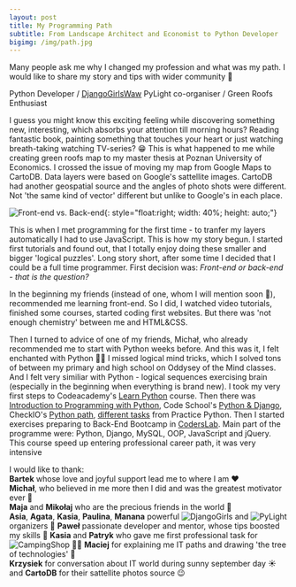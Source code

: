 ```yaml
---
layout: post
title: My Programming Path
subtitle: From Landscape Architect and Economist to Python Developer
bigimg: /img/path.jpg
---
```


Many people ask me why I changed my profession and what was my path. I would like to share my story and tips with wider community 🙂 

Python Developer / [DjangoGirlsWaw](https://www.facebook.com/DjangoGirlsWarsaw/) PyLight
 co-organiser / Green Roofs Enthusiast

I guess you might know this exciting feeling while discovering something new, interesting, which absorbs your attention till morning hours? Reading fantastic book, painting something that touches your heart or just watching breath-taking watching TV-series? 😁 This is what happened to me while creating green roofs map to my master thesis at Poznan University of Economics. I crossed the issue of moving my map from Google Maps to CartoDB. Data layers were based on Google's sattellite images. CartoDB had another geospatial source and the angles of photo shots were different. Not 'the same kind of vector' different but unlike to Google's in each place. 

![Front-end vs. Back-end](http://i.imgur.com/G7hDEvr.jpg){: style="float:right; width: 40%; height: auto;"}

This is when I met programming for the first time - to tranfer my layers automatically I had to use JavaScript. This is how my story begun. I started first tutorials and found out, that I totally enjoy doing these smaller and bigger 'logical puzzles'. Long story short, after some time I decided that I could be a full time programmer. 
First decision was: _Front-end or back-end - that is the question?_ 

In the beginning my friends (instead of one, whom I will mention soon 🙂), recommended me learning front-end. So I did, I watched video tutorials, finished some courses, started coding first websites. But there was 'not enough chemistry' between me and HTML&CSS. 

Then I turned to advice of one of my friends, Michał, who already recommended me to start with Python weeks before. And this was it, I felt enchanted with Python 🐍😄 I missed logical mind tricks, which I solved tons of between my primary and high school on Oddysey of the Mind classes. And I felt very similiar with Python - logical sequences exercising brain (especially in the beginning when everything is brand new). I took my very first steps to Codeacademy's [Learn Python](https://www.codecademy.com/learn/learn-python) course. Then there was [Introduction to Programming with Python](https://mva.microsoft.com/en-us/training-courses/introduction-to-programming-with-python-8360?l=lqhuMxFz_8904984382), Code School's [Python & Django](https://www.codeschool.com/learn/python), CheckIO's [Python path](https://checkio.org/), [different tasks](http://www.practicepython.org/) from Practice Python. Then I started exercises preparing to Back-End Bootcamp in [CodersLab](https://coderslab.pl/pl). Main part of the programme were: Python, Django, MySQL, OOP, JavaScript and jQuery. This course speed up entering professional career path, it was very intensive



I would like to thank:  
  **Bartek** whose love and joyful support lead me to where I am ❤️  
  **Michał**, who believed in me more then I did and was the greatest motivator ever 🚀  
  **Maja** and **Mikołaj** who are the precious friends in the world 💎  
  **Asia**, **Agata**, **Kasia**, **Paulina**, **Manana** powerful ![DjangoGirls]() and ![PyLight]() organizers 💪
  **Paweł** passionate developer and mentor, whose tips boosted my skills 💪
  **Kasia** and **Patryk** who gave me first professional task for ![CampingShop](https://www.campingshop.pl/) 👩‍💻
  **Maciej** for explaining me IT paths and drawing 'the tree of technologies' 🌳  
  **Krzysiek** for conversation about IT world during sunny september day ☀️   
  and **CartoDB** for their sattellite photos source 😉  
